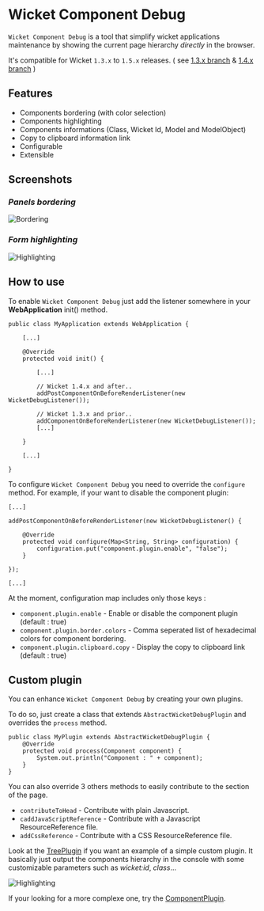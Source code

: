 
Wicket Component Debug
============================

`Wicket Component Debug` is a tool that simplify wicket applications maintenance by showing the current page hierarchy _directly_ in the browser.

It's compatible for Wicket `1.3.x` to `1.5.x` releases.  ( see [1.3.x branch](https://github.com/Zenika/wicket-component-debug/tree/1.3.x)  & [1.4.x branch](https://github.com/Zenika/wicket-component-debug/tree/1.4.x) )


Features
--------

* Components bordering (with color selection)
* Components highlighting
* Components informations (Class, Wicket Id, Model and ModelObject)
* Copy to clipboard information link
* Configurable
* Extensible


Screenshots
--------

### _Panels bordering_

![Bordering](https://github.com/Zenika/wicket-component-debug/raw/gh-pages/screenshot-1.png)  


###  _Form highlighting_

![Highlighting](https://github.com/Zenika/wicket-component-debug/raw/gh-pages/screenshot-2.png)

How to use
--------

To enable `Wicket Component Debug` just add the listener somewhere in your __WebApplication__ init() method.



    public class MyApplication extends WebApplication {

        [...]

        @Override
        protected void init() {
        
            [...]
            
            // Wicket 1.4.x and after..
            addPostComponentOnBeforeRenderListener(new WicketDebugListener());
            
            // Wicket 1.3.x and prior..
            addComponentOnBeforeRenderListener(new WicketDebugListener());
            [...]
            
        }

        [...]

    }

To configure `Wicket Component Debug` you need to override the `configure` method.
For example, if your want to disable the component plugin:

	[...]

	addPostComponentOnBeforeRenderListener(new WicketDebugListener() {
		
		@Override
		protected void configure(Map<String, String> configuration) {
			configuration.put("component.plugin.enable", "false");
		}
		
	});
	
	[...]
	
At the moment, configuration map includes only those keys :

* `component.plugin.enable` - Enable or disable the component plugin (default : true)
* `component.plugin.border.colors` - Comma seperated list of hexadecimal colors for component bordering.
* `component.plugin.clipboard.copy` - Display the copy to clipboard link (default : true)

Custom plugin
--------

You can enhance `Wicket Component Debug` by creating your own plugins. 

To do so, just create a class that extends `AbstractWicketDebugPlugin` and overrides the `process` method.

    public class MyPlugin extends AbstractWicketDebugPlugin {
        @Override
        protected void process(Component component) {
            System.out.println("Component : " + component);
        }
    }

You can also override 3 others methods to easily contribute to the <head/> section of the page.

* `contributeToHead` - Contribute with plain Javascript.
* `caddJavaScriptReference` - Contribute with a Javascript ResourceReference file.
* `addCssReference` - Contribute with a CSS ResourceReference file.


Look at the [TreePlugin](https://github.com/Zenika/wicket-component-debug/blob/master/src/main/java/com/zenika/wicket/component/debug/plugins/tree/TreePlugin.java) if you want an example of a simple custom plugin. It basically just output the components hierarchy in the console with some customizable parameters such as _wicket:id_, _class_...

![Highlighting](https://github.com/Zenika/wicket-component-debug/raw/gh-pages/screenshot-3.png)


If your looking for a more complexe one, try the [ComponentPlugin](https://github.com/Zenika/wicket-component-debug/blob/master/src/main/java/com/zenika/wicket/component/debug/plugins/component/ComponentPlugin.java).
